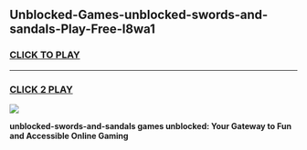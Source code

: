 
## Unblocked-Games-unblocked-swords-and-sandals-Play-Free-l8wa1
<h3>
<a href="https://premium76.site?title=unblocked-swords-and-sandals&ref=23A">CLICK TO PLAY</a></h3>
<hr>

<h3>
<a href="https://premium76.site?title=unblocked-swords-and-sandals&ref=23A">CLICK 2 PLAY</a>
  
</h3>

<a href="https://premium76.site?title=unblocked-swords-and-sandals&ref=23A"><img src="https://clearcache.store/games.png"></a>


**unblocked-swords-and-sandals games unblocked: Your Gateway to Fun and Accessible Online Gaming**
